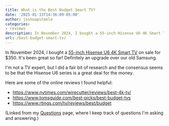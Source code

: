```yaml
---
title: What is the Best Budget Smart TV?
date: '2025-01-13T14:36:09-05:00'
author: joshuapsteele
categories:
- reviews
description: In November 2024, I bought a 55-inch Hisense U6 4K Smart TV on sale for $350. It's been great so far. Definitely an upgrade over our old Samsung.
url: /best-budget-smart-tv/
---
```

In November 2024, I bought a [55-inch Hisense U6 4K Smart TV](https://amzn.to/3C4AoOG) on sale for $350. It's been great so far! Definitely an upgrade over our old Samsung.

I'm not a TV expert, but I did a fair bit of research and the consensus seems to be that the Hisense U6 series is a great deal for the money.

Here are some of the online reviews I found helpful:

- https://www.nytimes.com/wirecutter/reviews/best-4k-tv/
- https://www.tomsguide.com/best-picks/best-budget-tvs
- https://www.rtings.com/tv/reviews/best/budget

(Linked from my [Questions](/questions) page, where I keep track of questions I'm asking and answering.)
